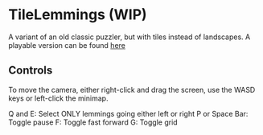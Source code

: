# TileLemmings (WIP)
A variant of an old classic puzzler, but with tiles instead of landscapes.
A playable version can be found [here](https://mikauschekzen.github.io/games/tilelemmings/index.html)

## Controls
To move the camera, either right-click and drag the screen, use the WASD keys or left-click the minimap.

Q and E: Select ONLY lemmings going either left or right
P or Space Bar: Toggle pause
F: Toggle fast forward
G: Toggle grid
